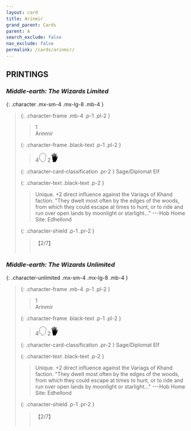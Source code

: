 ```yaml
---
layout: card
title: Arinmir
grand_parent: Cards
parent: A
search_exclude: false
nav_exclude: false
permalink: /cards/arinmir/
---
```


## PRINTINGS


### _Middle-earth: The Wizards Limited_

{: .character .mx-sm-4 .mx-lg-8 .mb-4 }
> {: .character-frame .mb-4 .p-1 .pl-2 }
> > <div class="card-mp">1</div>
> > <div class="character-card-name">Arinmir</div>
>
> {: .character-frame .black-text .p-1 .pl-2 }
> > 4![](/assets/images/mind.svg) 2![](/assets/images/di.svg)
>
> {: .character-card-classification .pr-2 }
> Sage/Diplomat Elf
>
> {: .character-text .black-text .p-2 }
> > Unique. +2 direct influence against the Variags of Khand faction.  "They dwelt most often by the edges of the woods, from which they could escape at times to hunt, or to ride and run over open lands by moonlight or starlight..." ---Hob  Home Site: Edhellond 
>
> {: .character-shield .p-1 .pr-2 }
> > <div class="card-shield">【2/7】</div>
> > <div class="card-corruption">&nbsp;</div>

### _Middle-earth: The Wizards Unlimited_

{: .character-unlimited .mx-sm-4 .mx-lg-8 .mb-4 }
> {: .character-frame .mb-4 .p-1 .pl-2 }
> > <div class="card-mp">1</div>
> > <div class="character-card-name">Arinmir</div>
>
> {: .character-frame .black-text .p-1 .pl-2 }
> > 4![](/assets/images/mind.svg) 2![](/assets/images/di.svg)
>
> {: .character-card-classification .pr-2 }
> Sage/Diplomat Elf
>
> {: .character-text .black-text .p-2 }
> > Unique. +2 direct influence against the Variags of Khand faction.  "They dwelt most often by the edges of the woods, from which they could escape at times to hunt, or to ride and run over open lands by moonlight or starlight..." ---Hob  Home Site: Edhellond 
>
> {: .character-shield .p-1 .pr-2 }
> > <div class="card-shield">【2/7】</div>
> > <div class="card-corruption">&nbsp;</div>
